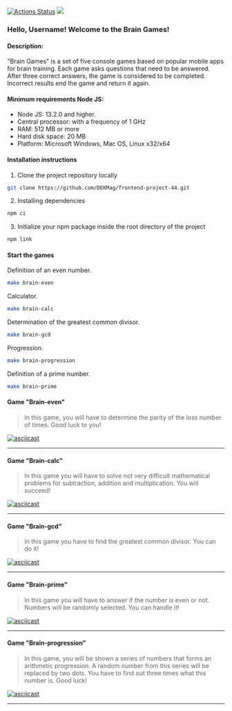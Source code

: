 [![Actions Status](https://github.com/DEKMag/frontend-project-44/workflows/hexlet-check/badge.svg)](https://github.com/DEKMag/frontend-project-44/actions)
<a href='https://codeclimate.com/github/DEKMag/frontend-project-44/maintainability'><img src='https://api.codeclimate.com/v1/badges/44d41e0b9fba765235fd/maintainability'></a>

### Hello, Username! Welcome to the Brain Games!

#### Description:

"Brain Games" is a set of five console games based on popular mobile apps for brain training. Each game asks questions that need to be answered. After three correct answers, the game is considered to be completed. Incorrect results end the game and return it again.

#### Minimum requirements Node JS:

- Node JS: 13.2.0 and higher.
- Central processor: with a frequency of 1 GHz
- RAM: 512 MB or more
- Hard disk space: 20 MB
- Platform: Microsoft Windows, Mac OS, Linux x32/x64

#### Installation instructions

1. Clone the project repository locally

```bash
git clone https://github.com/DEKMag/frontend-project-44.git
```

2. Installing dependencies

```bash
npm ci
```

3. Initialize your npm package inside the root directory of the project

```bash
npm link
```

#### Start the games

Definition of an even number.

```bash
make brain-even
```

Calculator.

```bash
make brain-calc
```

Determination of the greatest common divisor.

```bash
make brain-gcd
```

Progression.

```bash
make brain-progression
```

Definition of a prime number.

```bash
make brain-prime
```

#### Game "Brain-even"

> In this game, you will have to determine the parity of the loss number of times. Good luck to you!

[![asciicast](https://asciinema.org/a/yVKwcgUiRWo4ZggA3yM1tQQNC.svg)](https://asciinema.org/a/yVKwcgUiRWo4ZggA3yM1tQQNC)

---

#### Game "Brain-calc"

> In this game you will have to solve not very difficult mathematical problems for subtraction, addition and multiplication. You will succeed!

[![asciicast](https://asciinema.org/a/9P29unxmclyKTadJgmvMNC9z8.svg)](https://asciinema.org/a/9P29unxmclyKTadJgmvMNC9z8)

---

#### Game "Brain-gcd"

> In this game you have to find the greatest common divisor. You can do it!

[![asciicast](https://asciinema.org/a/7Ko88d0MVbMfGWCnNmpHuoJoU.svg)](https://asciinema.org/a/7Ko88d0MVbMfGWCnNmpHuoJoU)

---

#### Game "Brain-prime"

> In this game you will have to answer if the number is even or not. Numbers will be randomly selected. You can handle it!

[![asciicast](https://asciinema.org/a/g3Y4tUeRvHm6kspUwcG8uoR3b.svg)](https://asciinema.org/a/g3Y4tUeRvHm6kspUwcG8uoR3b)

---

#### Game "Brain-progression"

> In this game, you will be shown a series of numbers that forms an arithmetic progression. A random number from this series will be replaced by two dots. You have to find out three times what this number is. Good luck!

[![asciicast](https://asciinema.org/a/PnTzZQVEURMRB8cUIkukO8T8n.svg)](https://asciinema.org/a/PnTzZQVEURMRB8cUIkukO8T8n)

---

